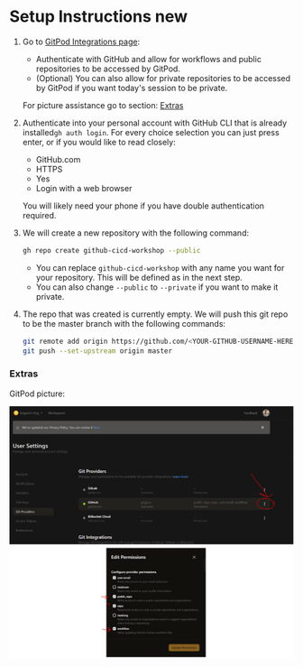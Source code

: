 # Setup Instructions new

1. Go to [GitPod Integrations page](https://gitpod.io/user/integrations): 

    - Authenticate with GitHub and allow for workflows and public repositories to be accessed by GitPod. 
    - (Optional) You can also allow for private repositories to be accessed by GitPod if you want today's session to be private.

    For picture assistance go to section: [Extras](#extras)

2. Authenticate into your personal account with GitHub CLI that is already installed`gh auth login`. For every choice selection you can just press enter, or if you would like to read closely:
    - GitHub.com
    - HTTPS
    - Yes
    - Login with a web browser
    
    You will likely need your phone if you have double authentication required.


3. We will create a new repository with the following command:
    ```bash
    gh repo create github-cicd-workshop --public
    ```
    - You can replace `github-cicd-workshop` with any name you want for your repository. This will be defined as <SELECTED-REPO-NAME> in the next step.
    - You can also change `--public` to `--private` if you want to make it private.

4. The repo that was created is currently empty. We will push this git repo to be the master branch with the following commands:
    ```bash
    git remote add origin https://github.com/<YOUR-GITHUB-USERNAME-HERE>/<SELECTED-REPO-NAME>.git
    git push --set-upstream origin master
    ```


### Extras

GitPod picture:

![GitPod Provider authentication](gitpod_github_setup.png)
